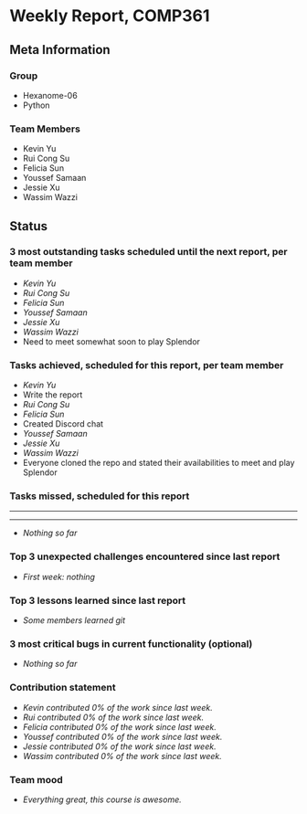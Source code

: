 # Weekly Report, COMP361

## Meta Information

### Group

 * Hexanome-06
 * Python

### Team Members

 * Kevin Yu
 * Rui Cong Su
 * Felicia Sun
 * Youssef Samaan
 * Jessie Xu
 * Wassim Wazzi

## Status

### 3 most outstanding tasks scheduled until the next report, per team member

 * *Kevin Yu*
 * *Rui Cong Su*
 * *Felicia Sun*
 * *Youssef Samaan*
 * *Jessie Xu*
 * *Wassim Wazzi*
 * Need to meet somewhat soon to play Splendor

### Tasks achieved, scheduled for this report, per team member

 * *Kevin Yu*
 * Write the report
 * *Rui Cong Su*
 * *Felicia Sun*
 * Created Discord chat
 * *Youssef Samaan*
 * *Jessie Xu*
 * *Wassim Wazzi*
 * Everyone cloned the repo and stated their availabilities to meet and play Splendor

### Tasks missed, scheduled for this report

 * **
 * **
 * *Nothing so far*

### Top 3 unexpected challenges encountered since last report

 * *First week: nothing*


### Top 3 lessons learned since last report

 * *Some members learned git*

### 3 most critical bugs in current functionality (optional)

 * *Nothing so far*


### Contribution statement

 * *Kevin contributed 0% of the work since last week.*
 * *Rui contributed 0% of the work since last week.*
 * *Felicia contributed 0% of the work since last week.*
 * *Youssef contributed 0% of the work since last week.*
 * *Jessie contributed 0% of the work since last week.*
 * *Wassim contributed 0% of the work since last week.*

### Team mood

 * *Everything great, this course is awesome.*
